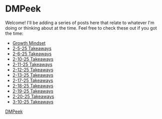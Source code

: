 # DMPeek

Welcome! I'll be adding a series of posts here that relate to whatever I'm doing or thinking about at the time. Feel free to check these out if you got the time:
<!-- ./ -->
<!-- /blog/ -->
* [Growth Mindset](https://sidequests.onrender.com/Blog/2025/DustinPeek/GrowthMindset/)
* [2-5-25 Takeaways](https://sidequests.onrender.com/Blog/2025/DustinPeek/Learned2-5-25/)
* [2-6-25 Takeaways](https://sidequests.onrender.com/Blog/2025/DustinPeek/Learned2-6-25/)
* [2-10-25 Takeaways](https://sidequests.onrender.com/Blog/2025/DustinPeek/Learned2-10-25/)
* [2-11-25 Takeaways](https://sidequests.onrender.com/Blog/2025/DustinPeek/Learned2-11-25/)
* [2-12-25 Takeaways](https://sidequests.onrender.com/Blog/2025/DustinPeek/Learned2-12-25/)
* [2-13-25 Takeaways](https://sidequests.onrender.com/Blog/2025/DustinPeek/Learned2-13-25/)
* [2-17-25 Takeaways](https://sidequests.onrender.com/Blog/2025/DustinPeek/Learned2-17-25/)
* [2-18-25 Takeaways](https://sidequests.onrender.com/Blog/2025/DustinPeek/Learned2-18-25/)
* [2-19-25 Takeaways](https://sidequests.onrender.com/Blog/2025/DustinPeek/Learned2-19-25/)
* [2-20-25 Takeaways](https://sidequests.onrender.com/Blog/2025/DustinPeek/Learned2-20-25/)
* [3-10-25 Takeaways](https://sidequests.onrender.com/Blog/2025/DustinPeek/Learned3-10-25/)
                    
[DMPeek](https://github.com/DMPeek)


<!-- 

[**Growth Mindset**](https://sidequests.onrender.com/Blog/2025/dianamontero7/growthmindset/)

[<ins>My Github</ins>](https://github.com/dianamontero7) -->
